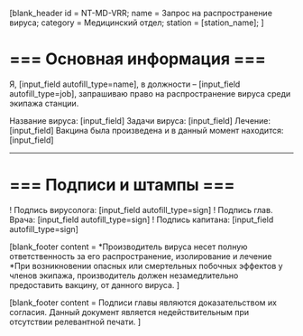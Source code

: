 [blank_header
id = NT-MD-VRR;
name = Запрос на распространение вируса;
category = Медицинский отдел;
station = [station_name];
]

# === Основная информация ===

Я, [input_field autofill_type=name], в должности – [input_field autofill_type=job], запрашиваю право на распространение вируса среди экипажа станции.
<br>

Название вируса: [input_field]
Задачи вируса: [input_field]
Лечение: [input_field]
Вакцина была произведена и в данный момент находится: [input_field]

<hr>

# === Подписи и штампы ===

! Подпись вирусолога: [input_field autofill_type=sign]
! Подпись глав. Врача: [input_field autofill_type=sign]
! Подпись капитана: [input_field autofill_type=sign]

[blank_footer
content = *Производитель вируса несет полную ответственность за его распространение, изолирование и лечение
*При возникновении опасных или смертельных побочных эффектов у членов экипажа, производитель должен незамедлительно предоставить вакцину, от данного вируса.
]

[blank_footer
content = Подписи главы являются доказательством их согласия.
Данный документ является недействительным при отсутствии релевантной печати.
]
